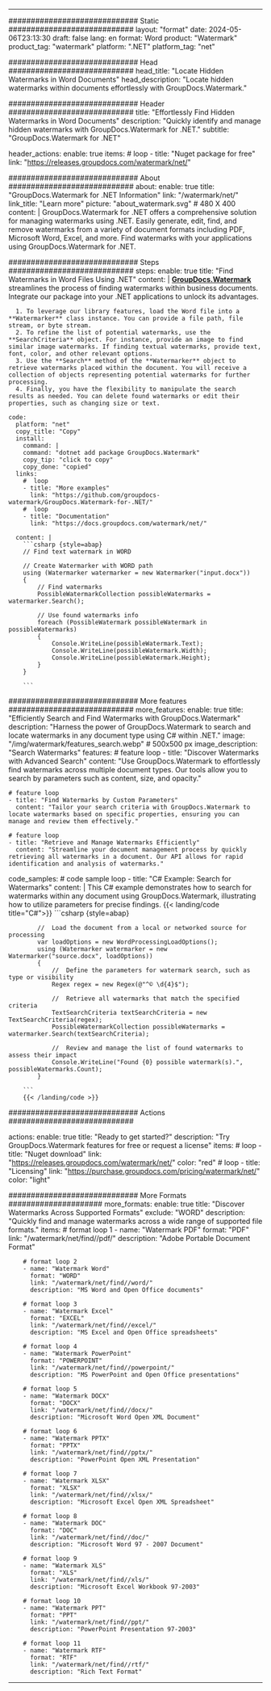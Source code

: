 
---
############################# Static ############################
layout: "format"
date:  2024-05-06T23:13:30
draft: false
lang: en
format: Word
product: "Watermark"
product_tag: "watermark"
platform: ".NET"
platform_tag: "net"

############################# Head ############################
head_title: "Locate Hidden Watermarks in Word Documents"
head_description: "Locate hidden watermarks within documents effortlessly with GroupDocs.Watermark."

############################# Header ############################
title: "Effortlessly Find Hidden Watermarks in Word Documents" 
description: "Quickly identify and manage hidden watermarks with GroupDocs.Watermark for .NET."
subtitle: "GroupDocs.Watermark for .NET" 

header_actions:
  enable: true
  items:
    #  loop
    - title: "Nuget package for free"
      link: "https://releases.groupdocs.com/watermark/net/"
      
############################# About ############################
about:
    enable: true
    title: "GroupDocs.Watermark for .NET Information"
    link: "/watermark/net/"
    link_title: "Learn more"
    picture: "about_watermark.svg" # 480 X 400
    content: |
       GroupDocs.Watermark for .NET offers a comprehensive solution for managing watermarks using .NET. Easily generate, edit, find, and remove watermarks from a variety of document formats including PDF, Microsoft Word, Excel, and more. Find watermarks with your applications using GroupDocs.Watermark for .NET.

############################# Steps ############################
steps:
    enable: true
    title: "Find Watermarks in Word Files Using .NET"
    content: |
      **[GroupDocs.Watermark](https://products.groupdocs.com/watermark/net/)** streamlines the process of finding watermarks within business documents. Integrate our package into your .NET applications to unlock its advantages.
      
      1. To leverage our library features, load the Word file into a **Watermarker** class instance. You can provide a file path, file stream, or byte stream.
      2. To refine the list of potential watermarks, use the **SearchCriteria** object. For instance, provide an image to find similar image watermarks. If finding textual watermarks, provide text, font, color, and other relevant options.
      3. Use the **Search** method of the **Watermarker** object to retrieve watermarks placed within the document. You will receive a collection of objects representing potential watermarks for further processing.
      4. Finally, you have the flexibility to manipulate the search results as needed. You can delete found watermarks or edit their properties, such as changing size or text.
   
    code:
      platform: "net"
      copy_title: "Copy"
      install:
        command: |
        command: "dotnet add package GroupDocs.Watermark"
        copy_tip: "click to copy"
        copy_done: "copied"
      links:
        #  loop
        - title: "More examples"
          link: "https://github.com/groupdocs-watermark/GroupDocs.Watermark-for-.NET/"
        #  loop
        - title: "Documentation"
          link: "https://docs.groupdocs.com/watermark/net/"
          
      content: |
        ```csharp {style=abap}
        // Find text watermark in WORD

        // Create Watermarker with WORD path
        using (Watermarker watermarker = new Watermarker("input.docx"))
        {
            // Find watermarks
            PossibleWatermarkCollection possibleWatermarks = watermarker.Search();

            // Use found watermarks info
            foreach (PossibleWatermark possibleWatermark in possibleWatermarks)
            {
                Console.WriteLine(possibleWatermark.Text);
                Console.WriteLine(possibleWatermark.Width);
                Console.WriteLine(possibleWatermark.Height);
            }
        }
        
        ```            

############################# More features ############################
more_features:
  enable: true
  title: "Efficiently Search and Find Watermarks with GroupDocs.Watermark"
  description: "Harness the power of GroupDocs.Watermark to search and locate watermarks in any document type using C# within .NET."
  image: "/img/watermark/features_search.webp" # 500x500 px
  image_description: "Search Watermarks"
  features:
    # feature loop
    - title: "Discover Watermarks with Advanced Search"
      content: "Use GroupDocs.Watermark to effortlessly find watermarks across multiple document types. Our tools allow you to search by parameters such as content, size, and opacity."

    # feature loop
    - title: "Find Watermarks by Custom Parameters"
      content: "Tailor your search criteria with GroupDocs.Watermark to locate watermarks based on specific properties, ensuring you can manage and review them effectively."

    # feature loop
    - title: "Retrieve and Manage Watermarks Efficiently"
      content: "Streamline your document management process by quickly retrieving all watermarks in a document. Our API allows for rapid identification and analysis of watermarks."
      
  code_samples:
    # code sample loop
    - title: "C# Example: Search for Watermarks"
      content: |
        This C# example demonstrates how to search for watermarks within any document using GroupDocs.Watermark, illustrating how to utilize parameters for precise findings.
        {{< landing/code title="C#">}}
        ```csharp {style=abap}
        
            //  Load the document from a local or networked source for processing
            var loadOptions = new WordProcessingLoadOptions();
            using (Watermarker watermarker = new Watermarker("source.docx", loadOptions))
            {
                //  Define the parameters for watermark search, such as type or visibility
                Regex regex = new Regex(@"^© \d{4}$");

                //  Retrieve all watermarks that match the specified criteria
                TextSearchCriteria textSearchCriteria = new TextSearchCriteria(regex);
                PossibleWatermarkCollection possibleWatermarks = watermarker.Search(textSearchCriteria);

                //  Review and manage the list of found watermarks to assess their impact
                Console.WriteLine("Found {0} possible watermark(s).", possibleWatermarks.Count);
            }

        ```
        {{< /landing/code >}}


############################# Actions ############################

actions:
  enable: true
  title: "Ready to get started?"
  description: "Try GroupDocs.Watermark features for free or request a license"
  items:
    #  loop
    - title: "Nuget download"
      link: "https://releases.groupdocs.com/watermark/net/"
      color: "red"
        #  loop
    - title: "Licensing"
      link: "https://purchase.groupdocs.com/pricing/watermark/net/"
      color: "light"


############################# More Formats #####################
more_formats:
    enable: true
    title: "Discover Watermarks Across Supported Formats"
    exclude: "WORD"
    description: "Quickly find and manage watermarks across a wide range of supported file formats."
    items: 
        # format loop 1
        - name: "Watermark PDF"
          format: "PDF"
          link: "/watermark/net/find//pdf/"
          description: "Adobe Portable Document Format"

        # format loop 2
        - name: "Watermark Word"
          format: "WORD"
          link: "/watermark/net/find//word/"
          description: "MS Word and Open Office documents"
          
        # format loop 3
        - name: "Watermark Excel"
          format: "EXCEL"
          link: "/watermark/net/find//excel/"
          description: "MS Excel and Open Office spreadsheets"

        # format loop 4
        - name: "Watermark PowerPoint"
          format: "POWERPOINT"
          link: "/watermark/net/find//powerpoint/"
          description: "MS PowerPoint and Open Office presentations"

        # format loop 5
        - name: "Watermark DOCX"
          format: "DOCX"
          link: "/watermark/net/find//docx/"
          description: "Microsoft Word Open XML Document"
          
        # format loop 6
        - name: "Watermark PPTX"
          format: "PPTX"
          link: "/watermark/net/find//pptx/"
          description: "PowerPoint Open XML Presentation"
          
        # format loop 7
        - name: "Watermark XLSX"
          format: "XLSX"
          link: "/watermark/net/find//xlsx/"
          description: "Microsoft Excel Open XML Spreadsheet"

        # format loop 8
        - name: "Watermark DOC"
          format: "DOC"
          link: "/watermark/net/find//doc/"
          description: "Microsoft Word 97 - 2007 Document"

        # format loop 9
        - name: "Watermark XLS"
          format: "XLS"
          link: "/watermark/net/find//xls/"
          description: "Microsoft Excel Workbook 97-2003"

        # format loop 10
        - name: "Watermark PPT"
          format: "PPT"
          link: "/watermark/net/find//ppt/"
          description: "PowerPoint Presentation 97-2003"

        # format loop 11
        - name: "Watermark RTF"
          format: "RTF"
          link: "/watermark/net/find//rtf/"
          description: "Rich Text Format"

---